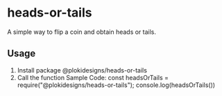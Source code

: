 # heads-or-tails

A simple way to flip a coin and obtain heads or tails.

## Usage
1. Install package @plokidesigns/heads-or-tails
2. Call the function
Sample Code:
const headsOrTails = require("@plokidesigns/heads-or-tails");
console.log(headsOrTails())